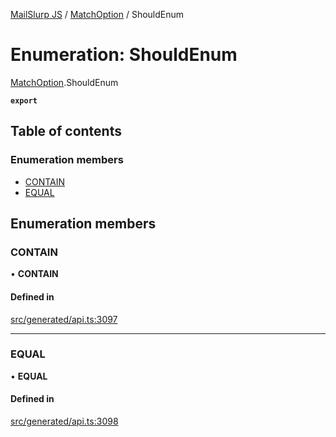[MailSlurp JS](../README.md) / [MatchOption](../modules/MatchOption.md) / ShouldEnum

# Enumeration: ShouldEnum

[MatchOption](../modules/MatchOption.md).ShouldEnum

**`export`**

## Table of contents

### Enumeration members

- [CONTAIN](MatchOption.ShouldEnum.md#contain)
- [EQUAL](MatchOption.ShouldEnum.md#equal)

## Enumeration members

### CONTAIN

• **CONTAIN**

#### Defined in

[src/generated/api.ts:3097](https://github.com/mailslurp/mailslurp-client/blob/20b4039/src/generated/api.ts#L3097)

___

### EQUAL

• **EQUAL**

#### Defined in

[src/generated/api.ts:3098](https://github.com/mailslurp/mailslurp-client/blob/20b4039/src/generated/api.ts#L3098)
